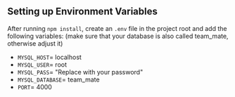 ## Setting up Environment Variables

After running `npm install`, create an `.env` file in the project root and add the following variables:
(make sure that your database is also called team_mate, otherwise adjust it)

- `MYSQL_HOST`= localhost
- `MYSQL_USER`= root
- `MYSQL_PASS`= "Replace with your password"
- `MYSQL_DATABASE`= team_mate
- `PORT`= 4000
